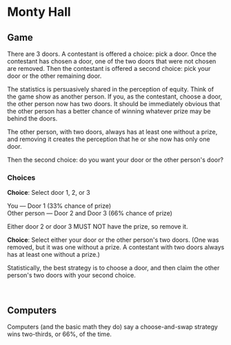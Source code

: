 # Monty Hall

## Game
There are 3 doors. A contestant is offered a choice: pick a door. Once the contestant has chosen a door, one of the two doors that were not chosen are removed. Then the contestant is offered a second choice: pick your door or the other remaining door.

The statistics is persuasively shared in the perception of equity. Think of the game show as another person. If you, as the contestant, choose a door, the other person now has two doors. It should be immediately obvious that the other person has a better chance of winning whatever prize may be behind the doors.

The other person, with two doors, always has at least one without a prize, and removing it creates the perception that he or she now has only one door.

Then the second choice: do you want your door or the other person's door?

### Choices

**Choice**: Select door 1, 2, or 3

You — Door 1 (33% chance of prize)<br />
Other person — Door 2 and Door 3 (66% chance of prize)

Either door 2 or door 3 MUST NOT have the prize, so remove it.

**Choice**: Select either your door or the other person's two doors. (One was removed, but it was one without a prize. A contestant with two doors always has at least one without a prize.)

Statistically, the best strategy is to choose a door, and then claim the other person's two doors with your second choice.

<br />

## Computers

Computers (and the basic math they do) say a choose-and-swap strategy wins two-thirds, or 66%, of the time.
